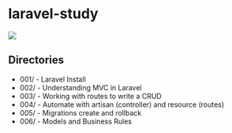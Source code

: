 # laravel-study

![](https://camo.githubusercontent.com/c4b3056564d4d97f40afa08cffefa26c2a695316/68747470733a2f2f7265732e636c6f7564696e6172792e636f6d2f6474666276766b79702f696d6167652f75706c6f61642f76313536363333313337372f6c61726176656c2d6c6f676f6c6f636b75702d636d796b2d7265642e737667)

## Directories

* 001/ - Laravel Install
* 002/ - Understanding MVC in Laravel
* 003/ - Working with routes to write a CRUD
* 004/ - Automate with artisan (controller) and resource (routes)
* 005/ - Migrations create and rollback
* 006/ - Models and Business Rules
